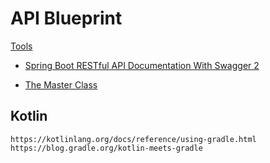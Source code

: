 
# API Blueprint

[Tools](https://apiblueprint.org/tools.html)

* [Spring Boot RESTful API Documentation With Swagger 2](https://dzone.com/articles/spring-boot-restful-api-documentation-with-swagger)

* [The Master Class](https://github.com/eugenp/tutorials)

## Kotlin
```
https://kotlinlang.org/docs/reference/using-gradle.html
https://blog.gradle.org/kotlin-meets-gradle
```

